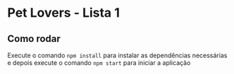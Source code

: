 # Pet Lovers - Lista 1

## Como rodar
Execute o comando `npm install` para instalar as dependências necessárias e depois execute o comando `npm start` para iniciar a aplicação
